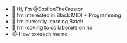 - 👋 Hi, I’m @EpsilonTheCreator
- 👀 I’m interested in Black MIDI + Programming
- 🌱 I’m currently learning Batch
- 💞️ I’m looking to collaborate on no
- 📫 How to reach me no

<!---
EpsilonTheCreator/EpsilonTheCreator is a ✨ special ✨ repository because its `README.md` (this file) appears on your GitHub profile.
You can click the Preview link to take a look at your changes.
--->
